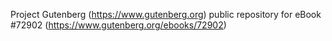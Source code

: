 Project Gutenberg (https://www.gutenberg.org) public repository
for eBook #72902 (https://www.gutenberg.org/ebooks/72902)
